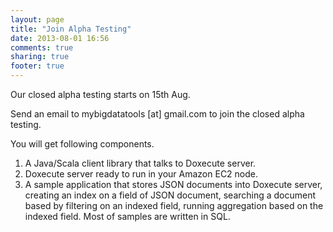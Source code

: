 ```yaml
---
layout: page
title: "Join Alpha Testing"
date: 2013-08-01 16:56
comments: true
sharing: true
footer: true
---
```


Our closed alpha testing starts on 15th Aug.

Send an email to mybigdatatools [at] gmail.com to join the closed alpha testing.

You will get following components.

1. A Java/Scala client library that talks to Doxecute server.
2. Doxecute server ready to run in your Amazon EC2 node.
3. A sample application that stores JSON documents into Doxecute server, creating an index on a field of JSON document, searching a document based by filtering on an indexed field, running aggregation based on the indexed field. Most of samples are written in SQL. 
